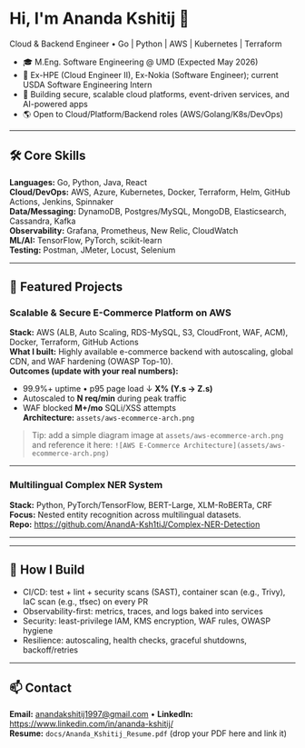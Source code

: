 # Hi, I'm Ananda Kshitij 👋
Cloud & Backend Engineer • Go | Python | AWS | Kubernetes | Terraform

- 🎓 M.Eng. Software Engineering @ UMD (Expected May 2026)
- 💼 Ex-HPE (Cloud Engineer II), Ex-Nokia (Software Engineer); current USDA Software Engineering Intern
- 🔭 Building secure, scalable cloud platforms, event-driven services, and AI-powered apps
- 🌎 Open to Cloud/Platform/Backend roles (AWS/Golang/K8s/DevOps)

---

## 🛠️ Core Skills
**Languages:** Go, Python, Java, React    
**Cloud/DevOps:** AWS, Azure, Kubernetes, Docker, Terraform, Helm, GitHub Actions, Jenkins, Spinnaker  
**Data/Messaging:** DynamoDB, Postgres/MySQL, MongoDB, Elasticsearch, Cassandra, Kafka  
**Observability:** Grafana, Prometheus, New Relic, CloudWatch  
**ML/AI:** TensorFlow, PyTorch, scikit-learn  
**Testing:** Postman, JMeter, Locust, Selenium

---

## 🚀 Featured Projects

### Scalable & Secure E-Commerce Platform on AWS
**Stack:** AWS (ALB, Auto Scaling, RDS-MySQL, S3, CloudFront, WAF, ACM), Docker, Terraform, GitHub Actions  
**What I built:** Highly available e-commerce backend with autoscaling, global CDN, and WAF hardening (OWASP Top-10).  
**Outcomes (update with your real numbers):**  
- 99.9%+ uptime • p95 page load ↓ **X% (Y.s → Z.s)**  
- Autoscaled to **N req/min** during peak traffic  
- WAF blocked **M+/mo** SQLi/XSS attempts  
**Architecture:** `assets/aws-ecommerce-arch.png`  
> Tip: add a simple diagram image at `assets/aws-ecommerce-arch.png` and reference it here:
> `![AWS E-Commerce Architecture](assets/aws-ecommerce-arch.png)`

---

### Multilingual Complex NER System
**Stack:** Python, PyTorch/TensorFlow, BERT-Large, XLM-RoBERTa, CRF  
**Focus:** Nested entity recognition across multilingual datasets.  
**Repo:** https://github.com/AnandA-Ksh1tiJ/Complex-NER-Detection

---

---

## 🧪 How I Build
- CI/CD: test + lint + security scans (SAST), container scan (e.g., Trivy), IaC scan (e.g., tfsec) on every PR  
- Observability-first: metrics, traces, and logs baked into services  
- Security: least-privilege IAM, KMS encryption, WAF rules, OWASP hygiene  
- Resilience: autoscaling, health checks, graceful shutdowns, backoff/retries

---

## 📫 Contact
**Email:** anandakshitij1997@gmail.com • **LinkedIn:** https://www.linkedin.com/in/ananda-kshitij/  
**Resume:** `docs/Ananda_Kshitij_Resume.pdf` (drop your PDF here and link it)

